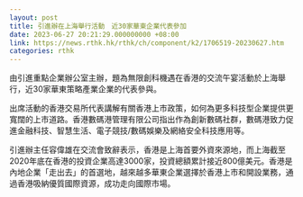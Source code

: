 ```yaml
---
layout: post
title: 引進辦在上海舉行活動　近30家華東企業代表參加
date: 2023-06-27 20:21:29.000000000 +08:00
link: https://news.rthk.hk/rthk/ch/component/k2/1706519-20230627.htm
categories: rthk
---
```


由引進重點企業辦公室主辦，題為無限創科機遇在香港的交流午宴活動於上海舉行，近30家華東策略產業企業的代表參與。
 
出席活動的香港交易所代表講解有關香港上市政策，如何為更多科技型企業提供更寬闊的上市道路。香港數碼港管理有限公司指出作為創新數碼社群，數碼港致力促進金融科技、智慧生活、電子競技/數碼娛樂及網絡安全科技應用等。
 
引進辦主任容偉雄在交流會致辭表示，香港是上海首要外資來源地，而上海截至2020年底在香港的投資企業高達3000家，投資總額累計接近800億美元。香港是內地企業「走出去」的首選地，越來越多華東企業選擇於香港上市和開設業務，通過香港吸納優質國際資源，成功走向國際市場。
